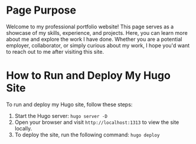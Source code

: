 
# Page Purpose

Welcome to my professional portfolio website! This page serves as a showcase of my skills, experience, and projects. Here, you can learn more about me and explore the work I have done. Whether you are a potential employer, collaborator, or simply curious about my work, I hope you'd want to reach out to me after visiting this site.

# How to Run and Deploy My Hugo Site

To run and deploy my Hugo site, follow these steps:

1. Start the Hugo server: `hugo server -D`
2. Open your browser and visit `http://localhost:1313` to view the site locally.
3. To deploy the site, run the following command: `hugo deploy`
